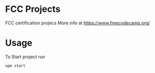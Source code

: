 # FCC Projects
FCC certification projecs
More info at https://www.freecodecamp.org/

# Usage
To Start project run
    
    npm start
